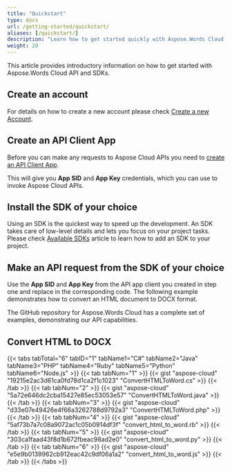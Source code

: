 ```yaml
---
title: "Quickstart"
type: docs
url: /getting-started/quickstart/
aliases: [/quickstart/]
description: "Learn how to get started quickly with Aspose.Words Cloud API and SDKs."
weight: 20
---
```


This article provides introductory information on how to get started with Aspose.Words Cloud API and SDKs.

## Create an account

For details on how to create a new account please check [Create a new Account](https://docs.aspose.cloud/storage/creating-and-managing-account/).

## Create an API Client App

Before you can make any requests to Aspose Cloud APIs you need to [create an API Client App](https://docs.aspose.cloud/storage/create-new-app-and-get-app-key-and-sid/).

This will give you **App SID** and **App Key** credentials, which you can use to invoke Aspose Cloud APIs.

## Install the SDK of your choice

Using an SDK is the quickest way to speed up the development. An SDK takes care of low-level details and lets you focus on your project tasks. Please check [Available SDKs](/words/available-sdks/) article to learn how to add an SDK to your project.

## Make an API request from the SDK of your choice

Use the **App SID** and **App Key** from the API app client you created in step one and replace in the corresponding code. The following example demonstrates how to convert an HTML document to DOCX format.

The GitHub repository for Aspose.Words Cloud has a complete set of examples, demonstrating our API capabilities.

## Convert HTML to DOCX

{{< tabs tabTotal="6" tabID="1" tabName1="C#" tabName2="Java" tabName3="PHP" tabName4="Ruby" tabName5="Python" tabName6="Node.js" >}}
{{< tab tabNum="1" >}}
{{< gist "aspose-cloud" "19215e2ac3d61ca0fd78d1ca2f1c1023" "ConvertHTMLToWord.cs" >}}
{{< /tab >}}
{{< tab tabNum="2" >}}
{{< gist "aspose-cloud" "5a72e646dc2cba15427e85ec53053e57" "ConvertHTMLToWord.java" >}}
{{< /tab >}}
{{< tab tabNum="3" >}}
{{< gist "aspose-cloud" "d33e07e49426e4f66a3262788d9792a3" "ConvertHTMLToWord.php" >}}
{{< /tab >}}
{{< tab tabNum="4" >}}
{{< gist "aspose-cloud" "5af73b7a7c08a9072ac1c05b0914df3f" "convert_html_to_word.rb" >}}
{{< /tab >}}
{{< tab tabNum="5" >}}
{{< gist "aspose-cloud" "303ca1faad43f8d1b672fbeac98ad2e0" "convert_html_to_word.py" >}}
{{< /tab >}}
{{< tab tabNum="6" >}}
{{< gist "aspose-cloud" "e5e9b0139962cb912eac42c9df06a1a2" "convert_html_to_word.js" >}}
{{< /tab >}}
{{< /tabs >}}
